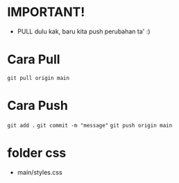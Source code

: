 # IMPORTANT! 
- PULL dulu kak, baru kita push perubahan ta' :)
# Cara Pull
`git pull origin main` 

# Cara Push
`git add .`
`git commit -m "message"`
`git push origin main`


# folder css 
- main/styles.css

